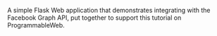 A simple Flask Web application that demonstrates integrating with the Facebook Graph API, put together to support this tutorial on ProgrammableWeb.
